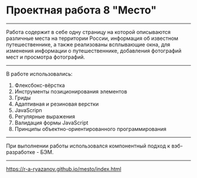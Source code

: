 # Проектная работа 8 "Место"
***
Работа содержит в себе одну страницу на которой описываются различные места на территории России, информация об известном путешественнике, а также реализованы всплывающие окна, для изменения информации о путешественнике, добавления фотографий мест и просмотра фотографий.
***
В работе использовались:
1. Флексбокс-вёрстка
2. Инструменты позиционирования элементов
3. Гриды
4. Адаптивная и резиновая верстки
5. JavaScripn
6. Регулярные выражения
7. Валидация формы JavaScript
8. Принципы объектно-ориентированного программирования
***
При выполнении работы использовался компонентный подход к вэб-разработке - БЭМ.
***
<https://r-a-ryazanov.github.io/mesto/index.html>